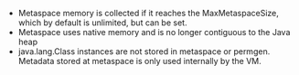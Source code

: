 - Metaspace memory is collected if it reaches the MaxMetaspaceSize, which by default is unlimited, but can be set.
- Metaspace uses native memory and is no longer contiguous to the Java heap
- java.lang.Class instances are not stored in metaspace or permgen. Metadata stored at metaspace is only used internally by the VM.
